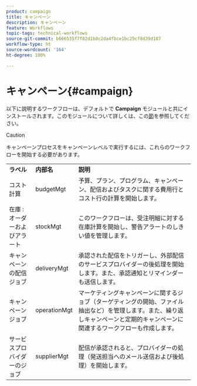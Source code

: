 ```yaml
---
product: campaign
title: キャンペーン
description: キャンペーン
feature: Workflows
topic-tags: technical-workflows
source-git-commit: b666535f7f82d1b8c2da4fbce1bc25cf8d39d187
workflow-type: ht
source-wordcount: '164'
ht-degree: 100%

---
```



# キャンペーン{#campaign}



以下に説明するワークフローは、デフォルトで **Campaign** モジュールと共にインストールされます。このモジュールについて詳しくは、この[節](../../campaign/using/designing-marketing-campaigns.md)を参照してください。

>[!CAUTION]
>
>キャンペーンプロセスをキャンペーンレベルで実行するには、これらのワークフローを開始する必要があります。

<table> 
 <tbody> 
  <tr> 
   <td> <strong>ラベル</strong><br /> </td> 
   <td> <strong>内部名</strong><br /> </td> 
   <td> <strong>説明</strong><br /> </td> 
  </tr> 
  <tr> 
   <td> <span class="uicontrol">コスト計算</span> <br /> </td> 
   <td> <span class="uicontrol">budgetMgt</span> <br /> </td> 
   <td> 予算、プラン、プログラム、キャンペーン、配信およびタスクに関する費用行とコスト行の計算を開始します。<br /> </td> 
  </tr> 
  <tr> 
   <td> <span class="uicontrol">在庫 : オーダーおよびアラート</span> <br /> </td> 
   <td> <span class="uicontrol">stockMgt</span> <br /> </td> 
   <td> このワークフローは、受注明細に対する在庫計算を開始し、警告アラートのしきい値を管理します。<br /> </td> 
  </tr> 
  <tr> 
   <td> <span class="uicontrol">キャンペーンの配信ジョブ</span> <br /> </td> 
   <td> <span class="uicontrol">deliveryMgt</span> <br /> </td> 
   <td> 承認された配信をトリガーし、外部配信のサービスプロバイダーの後処理を開始します。また、承認通知とリマインダーも送信します。<br /> </td> 
  </tr> 
  <tr> 
   <td> <span class="uicontrol">キャンペーンジョブ</span> <br /> </td> 
   <td> <span class="uicontrol">operationMgt</span> <br /> </td> 
   <td> マーケティングキャンペーンに関するジョブ（ターゲティングの開始、ファイル抽出など）を管理します。また、繰り返しキャンペーンと定期的キャンペーンに関連するワークフローも作成します。<br /> </td> 
  </tr> 
  <tr> 
   <td> <span class="uicontrol">サービスプロバイダーのジョブ</span> <br /> </td> 
   <td> <span class="uicontrol">supplierMgt</span> <br /> </td> 
   <td> 配信が承認されると、プロバイダーの処理（発送担当へのメール送信および後処理）を開始します。<br /> </td> 
  </tr> 
 </tbody> 
</table>

